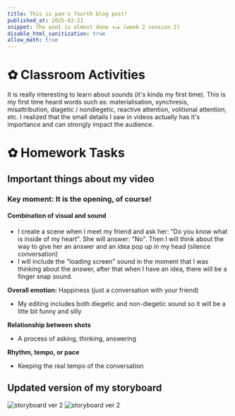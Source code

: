 ```yaml
---
title: This is pan's fourth blog post!
published_at: 2025-03-21
snippet: The asm1 is almost done ᯓ★ (week 2 session 2)
disable_html_sanitization: true
allow_math: true
---
```


# ✿ Classroom Activities
It is really interesting to learn about sounds (it's kinda my first time). This is my first time heard words such as: materialisation, synchresis, misattribution, diagetic / nondiegetic, reactive attention, volitional attention, etc. I realized that the small details I saw in videos actually has it's importance and can strongly impact the audience.

# ✿ Homework Tasks

## Important things about my video

### Key moment: It is the opening, of course!

#### Combination of visual and sound

- I create a scene when I meet my friend and ask her: "Do you know what is inside of my heart". She will answer: "No". Then I will think about the way to give her an answer and an idea pop up in my head (silence conversation)
- I will include the "loading screen" sound in the moment that I was thinking about the answer, after that when I have an idea, there will be a finger snap sound.

**Overall emotion:** Happiness (just a conversation with your friend)
- My editing includes both diegetic and non-diegetic sound so it will be a litte bit funny and silly

**Relationship between shots**
- A process of asking, thinking, answering

**Rhythm, tempo, or pace**
- Keeping the real tempo of the conversation

## Updated version of my storyboard

![storyboard ver 2](homeworktasks/storyboardver2/IMG_0119.jpg)
![storyboard ver 2](homeworktasks/storyboardver2/IMG_0118.jpg)